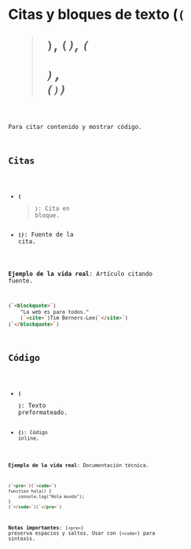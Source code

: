 # Citas y bloques de texto (`(`<blockquote>`)`, `(`<cite>`)`, `(`<pre>`)`, `(`<code>`)`)

Para citar contenido y mostrar código.

## Citas

- **`(`<blockquote>`)`**: Cita en bloque.
- **`(`<cite>`)`**: Fuente de la cita.

**Ejemplo de la vida real**: Artículo citando fuente.

```html
(`<blockquote>`)
    "La web es para todos."
    (`<cite>`)Tim Berners-Lee(`</cite>`)
(`</blockquote>`)
```

## Código

- **`(`<pre>`)`**: Texto preformateado.
- **`(`<code>`)`**: Código inline.

**Ejemplo de la vida real**: Documentación técnica.

```html
(`<pre>`)(`<code>`)
function hola() {
    console.log("Hola mundo");
}
(`</code>`)(`</pre>`)
```

**Notas importantes**: (`<pre>`) preserva espacios y saltos. Usar con (`<code>`) para sintaxis.